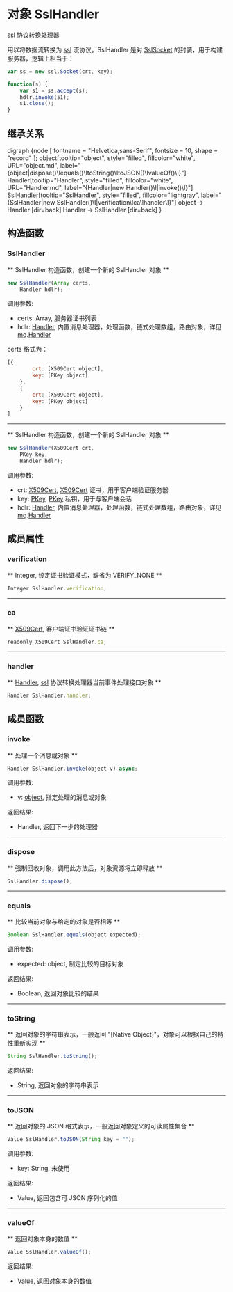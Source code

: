 # 对象 SslHandler
[ssl](../../module/ifs/ssl.md) 协议转换处理器

用以将数据流转换为 [ssl](../../module/ifs/ssl.md) 流协议。SslHandler 是对 [SslSocket](SslSocket.md) 的封装，用于构建服务器，逻辑上相当于：

```JavaScript
var ss = new ssl.Socket(crt, key);

function(s) {
    var s1 = ss.accept(s);
    hdlr.invoke(s1);
    s1.close();
}
```

## 继承关系
<dot>digraph {node [ fontname = "Helvetica,sans-Serif", fontsize = 10, shape = "record" ];
object[tooltip="object", style="filled", fillcolor="white", URL="object.md", label="{object|dispose()\lequals()\ltoString()\ltoJSON()\lvalueOf()\l}"]
Handler[tooltip="Handler", style="filled", fillcolor="white", URL="Handler.md", label="{Handler|new Handler()\l|invoke()\l}"]
SslHandler[tooltip="SslHandler", style="filled", fillcolor="lightgray", label="{SslHandler|new SslHandler()\l|verification\lca\lhandler\l}"]
object -> Handler [dir=back]
Handler -> SslHandler [dir=back]
}</dot>

## 构造函数
        
### SslHandler
** SslHandler 构造函数，创建一个新的 SslHandler 对象 **

```JavaScript
new SslHandler(Array certs,
    Handler hdlr);
```

调用参数:
* certs: Array, 服务器证书列表
* hdlr: [Handler](Handler.md), 内置消息处理器，处理函数，链式处理数组，路由对象，详见 [mq](../../module/ifs/mq.md).[Handler](Handler.md)

certs 格式为：

```JavaScript
[{
        crt: [X509Cert object],
        key: [PKey object]
    },
    {
        crt: [X509Cert object],
        key: [PKey object]
    }
]
```

--------------------------
** SslHandler 构造函数，创建一个新的 SslHandler 对象 **

```JavaScript
new SslHandler(X509Cert crt,
    PKey key,
    Handler hdlr);
```

调用参数:
* crt: [X509Cert](X509Cert.md), [X509Cert](X509Cert.md) 证书，用于客户端验证服务器
* key: [PKey](PKey.md), [PKey](PKey.md) 私钥，用于与客户端会话
* hdlr: [Handler](Handler.md), 内置消息处理器，处理函数，链式处理数组，路由对象，详见 [mq](../../module/ifs/mq.md).[Handler](Handler.md)

## 成员属性
        
### verification
** Integer, 设定证书验证模式，缺省为 VERIFY_NONE **

```JavaScript
Integer SslHandler.verification;
```

--------------------------
### ca
** [X509Cert](X509Cert.md), 客户端证书验证证书链 **

```JavaScript
readonly X509Cert SslHandler.ca;
```

--------------------------
### handler
** [Handler](Handler.md), [ssl](../../module/ifs/ssl.md) 协议转换处理器当前事件处理接口对象 **

```JavaScript
Handler SslHandler.handler;
```

## 成员函数
        
### invoke
** 处理一个消息或对象 **

```JavaScript
Handler SslHandler.invoke(object v) async;
```

调用参数:
* v: [object](object.md), 指定处理的消息或对象

返回结果:
* Handler, 返回下一步的处理器

--------------------------
### dispose
** 强制回收对象，调用此方法后，对象资源将立即释放 **

```JavaScript
SslHandler.dispose();
```

--------------------------
### equals
** 比较当前对象与给定的对象是否相等 **

```JavaScript
Boolean SslHandler.equals(object expected);
```

调用参数:
* expected: object, 制定比较的目标对象

返回结果:
* Boolean, 返回对象比较的结果

--------------------------
### toString
** 返回对象的字符串表示，一般返回 "[Native Object]"，对象可以根据自己的特性重新实现 **

```JavaScript
String SslHandler.toString();
```

返回结果:
* String, 返回对象的字符串表示

--------------------------
### toJSON
** 返回对象的 JSON 格式表示，一般返回对象定义的可读属性集合 **

```JavaScript
Value SslHandler.toJSON(String key = "");
```

调用参数:
* key: String, 未使用

返回结果:
* Value, 返回包含可 JSON 序列化的值

--------------------------
### valueOf
** 返回对象本身的数值 **

```JavaScript
Value SslHandler.valueOf();
```

返回结果:
* Value, 返回对象本身的数值


